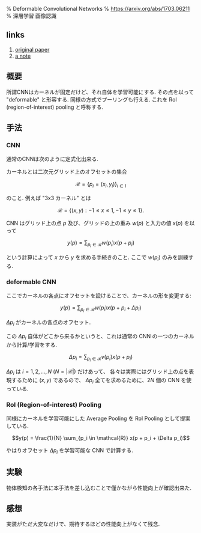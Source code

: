 % Deformable Convolutional Networks
% https://arxiv.org/abs/1703.06211
% 深層学習 画像認識

## links

1. [original paper](https://arxiv.org/abs/1703.06211)
1. [a note](https://medium.com/@phelixlau/notes-on-deformable-convolutional-networks-baaabbc11cf3#.o1nd2nv1t)

## 概要

所謂CNNはカーネルが固定だけど、それ自体を学習可能にする.
その点を以って "deformable" と形容する.
同様の方式でプーリングも行える.
これを RoI (region-of-interest) pooling と呼称する.

## 手法

### CNN

通常のCNNは次のように定式化出来る.

カーネルとは二次元グリッド上のオフセットの集合

$$\mathcal{R} = \{ p_i = (x_i, y_i) \}_{i \in I}$$

のこと.
例えば "3x3 カーネル" とは

$$\mathcal{R} = \{ (x, y) : -1 \leq x \leq 1, -1 \leq y \leq 1 \}.$$

CNN はグリッド上の点 $p$ 及び、グリッドの上の重み $w(p)$ と入力の値 $x(p)$ を以って

$$y(p) = \sum_{p_i \in \mathcal{R}} w(p_i) x(p + p_i)$$

という計算によって $x$ から $y$ を求める手続きのこと.
ここで $w(p_i)$ のみを訓練する.

### deformable CNN

ここでカーネルの各点にオフセットを設けることで、カーネルの形を変更する:

$$y(p) = \sum_{p_i \in \mathcal{R}} w(p_i) x(p + p_i + \Delta p_i)$$

$\Delta p_i$ がカーネルの各点のオフセット.

この $\Delta p_i$ 自体がどこから来るかというと、これは通常の CNN の一つのカーネルから計算/学習をする.

$$\Delta p_i = \sum_{p_i \in \mathcal{R}} v(p_i) x(p + p_i)$$

$\Delta p_i$ は $i=1,2,\ldots,N$ ($N=|\mathcal{R}|$) だけあって、
各々は実際にはグリッド上の点を表現するために $(x, y)$ であるので、
$\Delta p_i$ 全てを求めるために、$2N$ 個の CNN を使っている.

### RoI (Region-of-interest) Pooling

同様にカーネルを学習可能にした Average Pooling を RoI Pooling として提案している.

$$y(p) = \frac{1}{N} \sum_{p_i \in \mathcal{R}} x(p + p_i + \Delta p_i)$$

やはりオフセット $\Delta p_i$ を学習可能な CNN で計算する.

## 実験

物体検知の各手法に本手法を差し込むことで僅かながら性能向上が確認出来た.

## 感想

実装がただ大変なだけで、期待するほどの性能向上がなくて残念.
